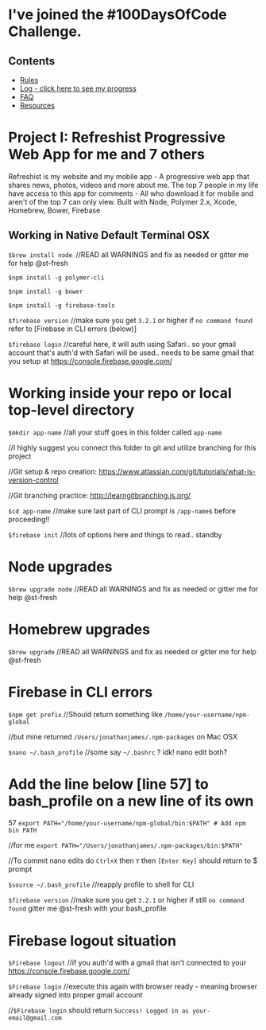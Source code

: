# I've joined the #100DaysOfCode Challenge.

## Contents
* [Rules](rules.md)
* [Log - click here to see my progress](log.md)
* [FAQ](FAQ.md)
* [Resources](resources.md)

# Project I: Refreshist Progressive Web App for me and 7 others

Refreshist is my website and my mobile app - A progressive web app that shares news, photos, videos and more about me. 
The top 7 people in my life have access to this app for comments - All who download it for mobile and aren't of the top 7 can only view. 
Built with Node, Polymer 2.x, Xcode, Homebrew, Bower, Firebase

## Working in Native Default Terminal OSX
`$brew install node `//READ all WARNINGS and fix as needed or gitter me for help @st-fresh

`$npm install -g polymer-cli`

`$npm install -g bower`

`$npm install -g firebase-tools`

`$firebase version` //make sure you get `3.2.1` or higher if `no command found` refer to [Firebase in CLI errors (below)]

`$firebase login` //careful here, it will auth using Safari.. so your gmail account that's auth'd with Safari will be used.. needs to be same gmail that you setup at https://console.firebase.google.com/

# Working inside your repo or local top-level directory
`$mkdir app-name` //all your stuff goes in this folder called `app-name` 

//I highly suggest you connect this folder to git and utilize branching for this project

//Git setup & repo creation: https://www.atlassian.com/git/tutorials/what-is-version-control

//Git branching practice: http://learngitbranching.js.org/  

`$cd app-name` //make sure last part of CLI prompt is `/app-name$` before proceeding!!

`$firebase init` //lots of options here and things to read.. standby

# Node upgrades
`$brew upgrade node` //READ all WARNINGS and fix as needed or gitter me for help @st-fresh

# Homebrew upgrades
`$brew upgrade` //READ all WARNINGS and fix as needed or gitter me for help @st-fresh

# Firebase in CLI errors
`$npm get prefix` //Should return something like `/home/your-username/npm-global` 

//but mine returned `/Users/jonathanjames/.npm-packages` on Mac OSX

`$nano ~/.bash_profile` //some say `~/.bashrc` ? idk! nano edit both?

# Add the line below [line 57] to bash_profile on a new line of its own
57 `export PATH="/home/your-username/npm-global/bin:$PATH" # Add npm bin PATH`

//for me `export PATH="/Users/jonathanjames/.npm-packages/bin:$PATH"`

//To commit nano edits do `Ctrl+X` then `Y` then `[Enter Key]` should return to $ prompt

`$source ~/.bash_profile` //reapply profile to shell for CLI 

`$firebase version` //make sure you get `3.2.1` or higher if still `no command found` gitter me @st-fresh with your bash_profile

# Firebase logout situation
`$Firebase logout` //if you auth'd with a gmail that isn't connected to your https://console.firebase.google.com/

`$Firebase login` //execute this again with browser ready - meaning browser already signed into proper gmail account 

//`$Firebase login` should return `Success! Logged in as your-email@gmail.com`
